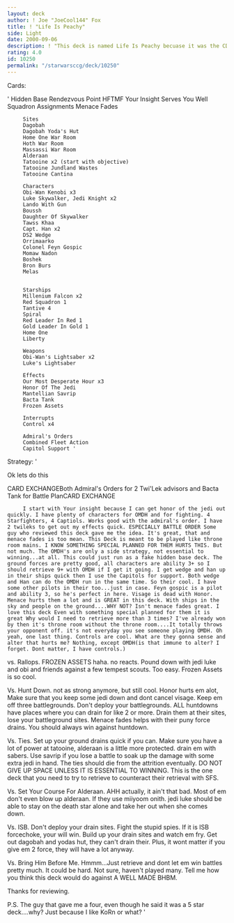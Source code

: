 ```yaml
---
layout: deck
author: ! Joe "JoeCool144" Fox
title: ! "Life Is Peachy"
side: Light
date: 2000-09-06
description: ! "This deck is named Life Is Peachy becuase it was the CD I was listening to when I redid my deck, Our Most Desperate Hour."
rating: 4.0
id: 10250
permalink: "/starwarsccg/deck/10250"
---
```

Cards: 

'
		 Hidden Base
		 Rendezvous Point
		 HFTMF
		 Your Insight Serves You Well
		 Squadron Assignments
		 Menace Fades

		 Sites
		 Dagobah
		 Dagobah Yoda's Hut
		 Home One War Room
		 Hoth War Room
		 Massassi War Room
		 Alderaan
		 Tatooine x2 (start with objective)
		 Tatooine Jundland Wastes
		 Tatooine Cantina

		 Characters
		 Obi-Wan Kenobi x3
		 Luke Skywalker, Jedi Knight x2
		 Lando With Gun
		 Boussh
		 Daughter Of Skywalker
		 Tawss Khaa
		 Capt. Han x2
		 DS2 Wedge
		 Orrimaarko
		 Colonel Feyn Gospic
		 Momaw Nadon
		 Boshek
		 Bron Burs
		 Melas


		 Starships
		 Millenium Falcon x2
		 Red Squadron 1
		 Tantive 4
		 Spiral
		 Red Leader In Red 1
		 Gold Leader In Gold 1
		 Home One
		 Liberty

		 Weapons
		 Obi-Wan's Lightsaber x2
		 Luke's Lightsaber

		 Effects
		 Our Most Desperate Hour x3
		 Honor Of The Jedi
		 Mantellian Savrip
		 Bacta Tank
		 Frozen Assets

		 Interrupts
		 Control x4

		 Admiral's Orders
		 Combined Fleet Action
		 Capitol Support '

Strategy: '

Ok lets do this

CARD EXCHANGEBoth Admiral's Orders for 2 Twi'Lek advisors and Bacta Tank for Battle PlanCARD EXCHANGE


		 I start with Your insight because I can get honor of the jedi out quickly. I have plenty of characters for OMDH and for fighting. 4 Starfighters, 4 Captiols. Works good with the admiral's order. I have 2 twileks to get out my effects quick. ESPECIALLY BATTLE ORDER Some guy who reviewed this deck gave me the idea. It's great, that and menace fades is too mean. This Deck is meant to be played like throne room mains. I KNOW SOMETHING SPECIAL PLANNED FOR THEM HURTS THIS. But not much. The OMDH's are only a side strategy, not essential to winning...at all. This could just run as a fake hidden base deck. The ground forces are pretty good, all characters are ability 3+ so I should retrieve 9+ with OMDH if I get it going. I get wedge and han up in their ships quick then I use the Capitols for support. Both wedge and Han can do the OMDH run in the same time. So their cool. I have some other pilots in their too...just in case. Feyn gospic is a pilot   and ability 3, so he's perfect in here. Visage is dead with Honor. Menace hurts them a lot and is GREAT in this deck. With ships in the sky and people on the ground....WHY NOT? Isn't menace fades great. I love this deck Even with something special planned for them it is great Why would I need to retrieve more than 3 times? I've already won by then it's throne room without the throne room....It totally throws your opponent off. it's not everyday you see someone playing OMDH. Oh yeah, one last thing. Controls are cool. What are they gonna sense and alter that hurts me? Nothing, except OMDH(is that immune to alter? I forget. Dont matter, I have controls.)

vs. Rallops.
FROZEN ASSETS haha. no reacts. Pound down with jedi luke and obi and friends against a few tempest scouts. Too easy. Frozen Assets is so cool.

Vs. Hunt Down.
not as strong anymore, but still cool. Honor hurts em alot, Make sure that you keep some jedi down and dont cancel visage. Keep em off three battlegrounds. Don't deploy your battlegrounds. ALL huntdowns have places where you can drain for like 2 or more. Drain them at their sites, lose your battleground sites. Menace fades helps with their puny force drains. You should always win against huntdown.

Vs. Ties.
Set up your ground drains quick if you can. Make sure you have a lot of power at tatooine, alderaan is a little more protected. drain em with sabers. Use savrip if you lose a battle to soak up the damage with some extra jedi in hand. The ties should die from the attrition eventually. DO NOT GIVE UP SPACE UNLESS IT IS ESSENTIAL TO WINNING. This is the one deck that you need to try to retrieve to counteract their retrieval with SFS.

Vs. Set Your Course For Alderaan.
AHH actually, it ain't that bad. Most of em don't even blow up alderaan. If they use miiyoom onith. jedi luke should be able to stay on the death star alone and take her out when she comes down.

Vs. ISB.
Don't deploy your drain sites. Fight the stupid spies. If it is ISB forcechoke, your will win. Build up your drain sites and watch em fry. Get out dagobah and yodas hut, they can't drain their. Plus, it wont matter if you give em 2 force, they will have a lot anyway.

Vs. Bring Him Before Me.
Hmmm...Just retrieve and dont let em win battles pretty much. It could be hard. Not sure, haven't played many. Tell me how you think this deck would do against A WELL MADE BHBM.

Thanks for reviewing.

P.S. The guy that gave me a four, even though he said it was a 5 star deck....why? Just because I like KoRn or what?   '
